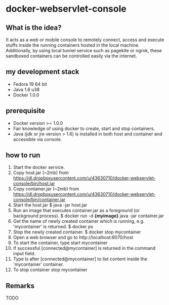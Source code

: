 docker-webservlet-console
=========================

What is the idea?
-----------------
It acts as a web or mobile console to remotely connect, access and execute stuffs inside the running containers hosted in the local machine. Additionally, by using local tunnel service such as pagekite or ngrok, these sandboxed containers can be controlled easily via the internet.

my development stack
--------------------
* Fedora 19 64 bit
* Java 1.6 u38
* Docker 1.0.0

prerequisite
------------
* Docker version  >= 1.0.0
* Fair knowledge of using docker to create, start and stop containers.
* Java (jdk or jre version > 1.6) is installed in both host and container and accessible via console.

how to run
----------
1. Start the docker service.
2. Copy host.jar (~2mb) from https://dl.dropboxusercontent.com/u/43630710/docker-webservlet-console/bin/host.jar
3. Copy container.jar (~2mb) from https://dl.dropboxusercontent.com/u/43630710/docker-webservlet-console/bin/container.jar
4. Start the host.jar
      $ java -jar host.jar
5. Run an image that executes container.jar as a foreground (or background process).
      $ docker run -d **{myimage}** java -jar container.jar
6. Get the name of newly created container which is running, e.g. 'mycontainer' is returned.
      $ docker ps
7. Stop the newly created container.
      $ docker stop mycontainer
8. Open a web browser and go to 
      http://localhost:8070/host
9. To start the container, type
      start mycontainer
10. If successful [connected@mycontainer] is returned in the command input field.
11. Type ls after [connected@mycontainer] to list content inside the 'mycontainer' container.
12. To stop container
      stop mycontainer

Remarks
-------
TODO


